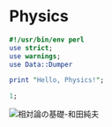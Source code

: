 Physics
=======


```perl:test.pl
#!/usr/bin/env perl
use strict;
use warnings;
use Data::Dumper

print "Hello, Physics!";

1;
```

<img align="center" src="http://ecx.images-amazon.com/images/I/51ZqmUF%2BU0L.jpg" alt="相対論の基礎-和田純夫">
